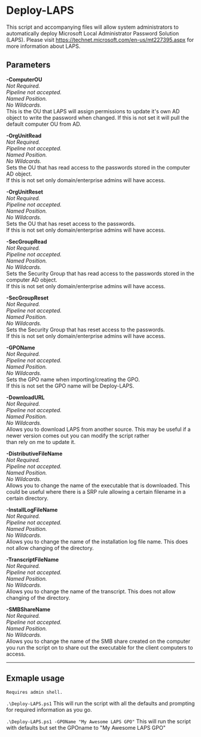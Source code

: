 Deploy-LAPS
=================

This script and accompanying files will allow system administrators to automatically deploy Microsoft Local Administrator Password Solution (LAPS). Please visit https://technet.microsoft.com/en-us/mt227395.aspx for more information about LAPS.



 Parameters
 -------------- 
 **-ComputerOU**  
  	_Not Required._  
   _Pipeline not accepted._   
   _Named Position._   
   _No Wildcards._   
  	This is the OU that LAPS will assign permissions to update it's own AD object to write the password when changed.
  	If this is not set it will pull the default computer OU from AD.  
  
 **-OrgUnitRead**  
  	_Not Required._  
   _Pipeline not accepted._   
   _Named Position._   
   _No Wildcards._   
  	Sets the OU that has read access to the passwords stored in the computer AD object.  
  	If this is not set only domain/enterprise admins will have access.  
  
 **-OrgUnitReset**  
  	_Not Required._  
   _Pipeline not accepted._   
   _Named Position._   
   _No Wildcards._   
  	Sets the OU that has reset access to the passwords.  
  	If this is not set only domain/enterprise admins will have access.  
  
 **-SecGroupRead**  
  	_Not Required._  
   _Pipeline not accepted._   
   _Named Position._   
   _No Wildcards._   
  	Sets the Security Group that has read access to the passwords stored in the computer AD object.  
  	If this is not set only domain/enterprise admins will have access.  
    
 **-SecGroupReset**  
  	_Not Required._  
   _Pipeline not accepted._   
   _Named Position._   
   _No Wildcards._   
  	Sets the Security Group that has reset access to the passwords.  
  	If this is not set only domain/enterprise admins will have access.  
    
 **-GPOName**  
  	_Not Required._  
   _Pipeline not accepted._   
   _Named Position._   
   _No Wildcards._   
  	Sets the GPO name when importing/creating the GPO.  
  	If this is not set the GPO name will be Deploy-LAPS.  
     
 **-DownloadURL**  
  	_Not Required._  
   _Pipeline not accepted._   
   _Named Position._   
   _No Wildcards._   
   Allows you to download LAPS from another source. This may be useful if a newer version comes out you can modify the script rather    
   than rely on me to update it.  
     
 **-DistributiveFileName**  
  	_Not Required._  
   _Pipeline not accepted._   
   _Named Position._   
   _No Wildcards._   
   Allows you to change the name of the executable that is downloaded. This could be useful where there is a SRP rule allowing a certain 
   filename in a certain directory.  
     
 **-InstallLogFileName**  
  	_Not Required._  
   _Pipeline not accepted._   
   _Named Position._   
   _No Wildcards._   
   Allows you to change the name of the installation log file name. This does not allow changing of the directory.  
     
 **-TranscriptFileName**  
  	_Not Required._  
   _Pipeline not accepted._   
   _Named Position._   
   _No Wildcards._   
   Allows you to change the name of the transcript. This does not allow changing of the directory.  
  
 **-SMBShareName**  
  	_Not Required._  
   _Pipeline not accepted._   
   _Named Position._   
   _No Wildcards._   
   Allows you to change the name of the SMB share created on the computer you run the script on to share out the executable for the 
   client computers to access.  


-------------------

Exmaple usage
-------------- 
    Requires admin shell.
  `.\Deploy-LAPS.ps1`
        This will run the script with all the defaults and prompting for required information as you go.
    
  `.\Deploy-LAPS.ps1 -GPOName "My Awesome LAPS GPO"`
  	    This will run the script with defaults but set the GPOname to "My Awesome LAPS GPO"
   
 
